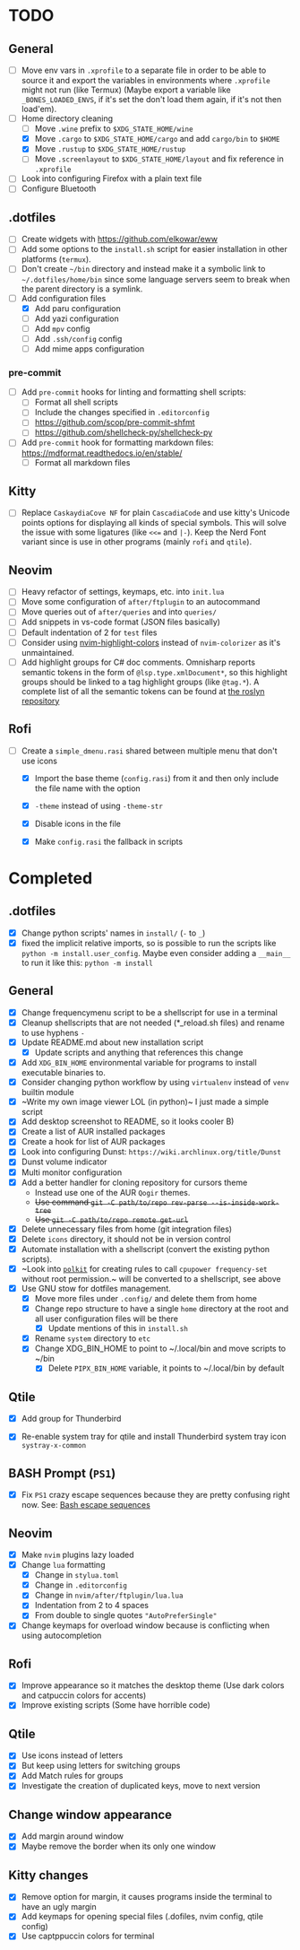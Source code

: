 # TODO

## General

- [ ] Move env vars in `.xprofile` to a separate file in order to be able
  to source it and export the variables in environments where `.xprofile`
  might not run (like Termux) (Maybe export a variable like
  `_BONES_LOADED_ENVS`, if it's set the don't load them again, if it's
  not then load'em).
- [ ] Home directory cleaning
  - [ ] Move `.wine` prefix to `$XDG_STATE_HOME/wine`
  - [x] Move `.cargo` to `$XDG_STATE_HOME/cargo` and add `cargo/bin`
    to `$HOME`
  - [x] Move `.rustup` to `$XDG_STATE_HOME/rustup`
  - [ ] Move `.screenlayout` to `$XDG_STATE_HOME/layout` and fix
    reference in `.xprofile`
- [ ] Look into configuring Firefox with a plain text file
- [ ] Configure Bluetooth

## .dotfiles

- [ ] Create widgets with <https://github.com/elkowar/eww>
- [ ] Add some options to the `install.sh` script for easier
   installation in other platforms (`termux`).
- [ ] Don't create `~/bin` directory and instead make it a symbolic link
  to `~/.dotfiles/home/bin` since some language servers seem to break
  when the parent directory is a symlink.
- [ ] Add configuration files
  - [x] Add paru configuration
  - [ ] Add yazi configuration
  - [ ] Add `mpv` config
  - [ ] Add `.ssh/config` config
  - [ ] Add mime apps configuration

### pre-commit

- [ ] Add `pre-commit` hooks for linting and formatting shell scripts:
  - [ ] Format all shell scripts
  - [ ] Include the changes specified in `.editorconfig`
  - [ ] <https://github.com/scop/pre-commit-shfmt>
  - [ ] <https://github.com/shellcheck-py/shellcheck-py>

- [ ] Add `pre-commit` hook for formatting markdown files: <https://mdformat.readthedocs.io/en/stable/>
  - [ ] Format all markdown files

## Kitty

- [ ] Replace `CaskaydiaCove NF` for plain `CascadiaCode` and use kitty's
  Unicode points options for displaying all kinds of special symbols.
  This will solve the issue with some ligatures (like `<<=` and `|-`). Keep
  the Nerd Font variant since is use in other programs (mainly `rofi`
  and `qtile`).

## Neovim

- [ ] Heavy refactor of settings, keymaps, etc. into `init.lua`
- [ ] Move some configuration of `after/ftplugin` to an autocommand
- [ ] Move queries out of `after/queries` and into `queries/`
- [ ] Add snippets in vs-code format (JSON files basically)
- [ ] Default indentation of 2 for `test` files
- [ ] Consider using [nvim-highlight-colors] instead of `nvim-colorizer`
   as it's unmaintained.
- [ ] Add highlight groups for C# doc comments. Omnisharp reports semantic
  tokens in the form of `@lsp.type.xmlDocument*`, so this highlight
  groups should be linked to a tag highlight groups (like `@tag.*`).
  A complete list of all the semantic tokens can be found at [the roslyn repository][roslyn-semantic-tokens]

## Rofi
- [ ] Create a `simple_dmenu.rasi` shared between multiple menu that don't use icons
  - [x] Import the base theme (`config.rasi`) from it and then only include the file name with the option
  - [x] `-theme` instead of using `-theme-str`
  - [x] Disable icons in the file
  - [x] Make `config.rasi` the fallback in scripts



# Completed

## .dotfiles

- [x] Change python scripts' names in `install/` (`-` to `_`)
- [x] fixed the implicit relative imports, so is possible to run the scripts like
  `python -m install.user_config`. Maybe even consider adding a `__main__`
  to run it like this: `python -m install`

## General

- [x] Change frequencymenu script to be a shellscript for use in a terminal
- [x] Cleanup shellscripts that are not needed (*_reload.sh files) and
   rename to use hyphens `-`
- [x] Update README.md about new installation script
  - [x] Update scripts and anything that references this change
- [x] Add `XDG_BIN_HOME` environmental variable for programs to install
  executable binaries to.
- [x] Consider changing python workflow by using `virtualenv` instead of `venv` builtin module
- [x] ~Write my own image viewer LOL (in python)~ I just made a simple script
- [x] Add desktop screenshot to README, so it looks cooler B)
- [x] Create a list of AUR installed packages
- [x] Create a hook for list of AUR packages
- [x] Look into configuring Dunst: `https://wiki.archlinux.org/title/Dunst`
- [x] Dunst volume indicator
- [x] Multi monitor configuration
- [x] Add a better handler for cloning repository for cursors theme
  - Instead use one of the AUR `Qogir` themes.
  - ~~Use command `git -C path/to/repo rev-parse --is-inside-work-tree`~~
  - ~~Use `git -C path/to/repo remote get-url`~~
- [x] Delete unnecessary files from home (git integration files)
- [x] Delete `icons` directory, it should not be in version control
- [x] Automate installation with a shellscript (convert the existing
   python scripts).
- [x] ~Look into [`polkit`](https://polkit.pages.freedesktop.org/polkit/) for creating rules to
   call `cpupower frequency-set` without root permission.~
   will be converted to a shellscript, see above
- [x] Use GNU stow for dotfiles management.
  - [x] Move more files under `.config/` and delete them from home
  - [x] Change repo structure to have a single `home` directory at the
     root and all user configuration files will be there
       - [x] Update mentions of this in `install.sh`
  - [x] Rename `system` directory to `etc`
  - [x] Change XDG_BIN_HOME to point to ~/.local/bin and move scripts to ~/bin
    - [x] Delete `PIPX_BIN_HOME` variable, it points to ~/.local/bin by
       default

## Qtile
- [x] Add group for Thunderbird
- [x] Re-enable system tray for qtile and install Thunderbird system tray icon `systray-x-common`


## BASH Prompt (`PS1`)

- [x] Fix `PS1` crazy escape sequences because they are pretty confusing right now. See: [Bash escape sequences](/notes/tips.md#bash-escape-sequences)

## Neovim

- [x] Make `nvim` plugins lazy loaded
- [x] Change `lua` formatting
  - [x] Change in `stylua.toml`
  - [x] Change in `.editorconfig`
  - [x] Change in `nvim/after/ftplugin/lua.lua`
  - [x] Indentation from 2 to 4 spaces
  - [x] From double to single quotes `"AutoPreferSingle"`
- [x] Change keymaps for overload window because is conflicting when using autocompletion

## Rofi
- [x] Improve appearance so it matches the desktop theme (Use dark colors and catpuccin colors for accents)
- [x] Improve existing scripts (Some have horrible code)

## Qtile
- [x] Use icons instead of letters
- [x] But keep using letters for switching groups
- [x] Add Match rules for groups
- [x] Investigate the creation of duplicated keys, move to next version

## Change window appearance
- [x] Add margin around window
- [x] Maybe remove the border when its only one window

## Kitty changes
- [x] Remove option for margin, it causes programs inside the terminal to have an ugly margin
- [x] Add keymaps for opening special files (.dofiles, nvim config, qtile config)
- [x] Use captppuccin colors for terminal

[roslyn-semantic-tokens]: https://github.com/dotnet/roslyn/src/Workspaces/Core/Portable/Classification/ClassificationTypeNames.cs#L57C8-L77C24
[nvim-highlight-colors]: https://github.com/brenoprata10/nvim-highlight-colors
